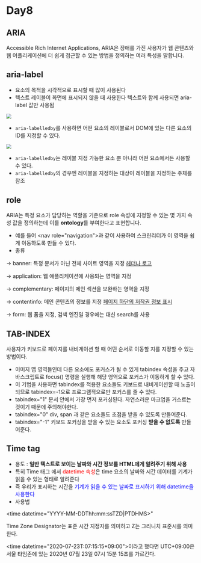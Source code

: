 # Day8

## ARIA

Accessible Rich Internet Applications, ARIA은 장애를 가진 사용자가 웹 콘텐츠와 웹 어플리케이션에 더 쉽게 접근할 수 있는 방법을 정의하는 여러 특성을 말합니다.



## aria-label

- 요소의 목적을 시각적으로 표시할 때 많이 사용된다
- 텍스트 레이블이 화면에 표시되지 않을 때 사용한다 텍스트와 함께 사용되면 aria-label 값만 사용됨

<img src="https://developers.google.com/web/fundamentals/accessibility/semantics-aria/imgs/aria-label.jpg?hl=ko" style="zoom: 80%;" />

- <code>aria-labelledby</code>를 사용하면 어떤 요소의 레이블로서 DOM에 있는 다른 요소의 ID를 지정할 수 있다.

<img src="https://developers.google.com/web/fundamentals/accessibility/semantics-aria/imgs/aria-labelledby.jpg?hl=ko" style="zoom: 80%;" />

- <code>aria-labelledby</code>는 레이블 지정 가능한 요소 뿐 아니라 어떤 요소에서든 사용할 수 있다.
- <code>aria-labelledby</code>의 경우엔 레이블을 지정하는 대상이 레이블을 지정하는 주체를 참조



<h2>role</h2>

ARIA는 특정 요소가 담당하는 역할을 기준으로 role 속성에 지정할 수 있는 몇 가지 속성 값을 정의하는데 이를 <strong>ontology</strong>를 부여한다고 표현합니다.

- 예를 들어 &lt;nav role="navigation"&gt;과 같이 사용하여 스크린리더가 이 영역을 쉽게 이동하도록 만들 수 있다.
- 종류

-> banner: 특정 문서가 아닌 전체 사이트 영역을 지정 <u>헤더나 로고</u>

-> application: 웹 애플리케이션에 사용되는 영역을 지정

-> complementary: 페이지의 메인 섹션을 보완하는 영역을 지정

-> contentinfo: 메인 콘텐츠의 정보를 지정 <u>페이지 하단의 저작권 정보 표시</u>

-> form: 웹 폼을 지정, 검색 엔진일 경우에는 대신 search를 사용



<h2>TAB-INDEX</h2>

사용자가 키보드로 페이지를 내비게이션 할 때 어떤 순서로 이동할 지를 지정할 수 있는 방법이다.

- 이미지 맵 영역들인데 다른 요소에도 포커스가 될 수 있게 tabindex 속성을 주고 자바스크립트로 focus() 명령을 실행해 해당 영역으로 포커스가 이동하게 할 수 있다.
- 이 기법을 사용하면 tabindex를 적용한 요소들도 키보드로 내비게이션할 때 노출이 되므로 tabindex=-1으로 프로그램적으로만 포커스를 줄 수 있다.
- tabindex="1" 문서 안에서 가장 먼저 포커싱된다. 자연스러운 마크업을 거스르는 것이기 때문에 주의해야한다.
- tabindex="0" div, span 과 같은 요소들도 초점을 받을 수 있도록 만들어준다.
- tabindex="-1" 키보드 포커싱을 받을 수 있는 요소도 포커싱 **받을 수 없도록** 만들어준다.



## Time tag

- 용도 : <strong>일반 텍스트로 보이는 날짜와 시간 정보를 HTML에게 알려주기 위해 사용</strong>
- 특히 Time 태그 에서 <span style="color:red">datetime 속성</span>은 time 요소의 날짜와 시간 데이터를 기계가 읽을 수 있는 형태로 알려준다
- 즉 우리가 표시하는 시간을 <span style="color:blue">기계가 읽을 수 있는 날짜로 표시하기 위해 datetime을 사용한다</span>
- 사용법

&lt;time datetime="YYYY-MM-DDThh:mm:ssTZD|PTDHMS&gt;"

Time Zone Designator는 표준 시간 지정자를 의미하고 Z는 그리니치 표준시를 의미한다.

&lt;time datetime="2020-07-23T:07:15:15+09:00"&gt;이라고 했다면 UTC+09:00은 서울 타임존에 있는 2020년 07월 23일 07시 15분 15초를 가르킨다.
